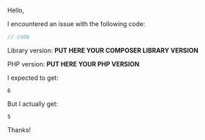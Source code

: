 Hello,

I encountered an issue with the following code:
```php
// code
```
Library version: **PUT HERE YOUR COMPOSER LIBRARY VERSION**
<!--
Run the command `composer show alecrrabbit/<lib>`
to get "versions".
-->

PHP version: **PUT HERE YOUR PHP VERSION**
<!--
Run the command `php -v` or
Use `echo phpversion();`
to get PHP version.
-->

I expected to get:
```
6
```
<!--
Always give your expectations. Each use has their owns.
-->

But I actually get:
```
5
```
Thanks!

